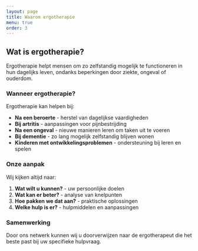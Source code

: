 ```yaml
---
layout: page
title: Waarom ergotherapie
menu: true
order: 3
---
```


## Wat is ergotherapie?

Ergotherapie helpt mensen om zo zelfstandig mogelijk te functioneren in hun dagelijks leven, ondanks beperkingen door ziekte, ongeval of ouderdom.

### Wanneer ergotherapie?

Ergotherapie kan helpen bij:

- **Na een beroerte** - herstel van dagelijkse vaardigheden
- **Bij artritis** - aanpassingen voor pijnbestrijding  
- **Na een ongeval** - nieuwe manieren leren om taken uit te voeren
- **Bij dementie** - zo lang mogelijk zelfstandig blijven wonen
- **Kinderen met ontwikkelingsproblemen** - ondersteuning bij leren en spelen

### Onze aanpak

Wij kijken altijd naar:
1. **Wat wilt u kunnen?** - uw persoonlijke doelen
2. **Wat kan er beter?** - analyse van knelpunten
3. **Hoe pakken we dat aan?** - praktische oplossingen
4. **Welke hulp is er?** - hulpmiddelen en aanpassingen

### Samenwerking

Door ons netwerk kunnen wij u doorverwijzen naar de ergotherapeut die het beste past bij uw specifieke hulpvraag.